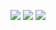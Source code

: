 ![](https://github-profile-summary-cards.vercel.app/api/cards/profile-details?username=zigzagdev&theme=tokyonight)
![](https://github-profile-summary-cards.vercel.app/api/cards/most-commit-language?username=zigzagdev&theme=blue-green)
![](https://github-profile-summary-cards.vercel.app/api/cards/productive-time?username=zigzagdev&theme=yeblu)
